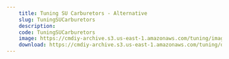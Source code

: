 ```yaml
---
    title: Tuning SU Carburetors - Alternative
    slug: TuningSUCarburetors
    description:
    code: TuningSUCarburetors
    image: https://cmdiy-archive.s3.us-east-1.amazonaws.com/tuning/images/Tuning_SU_Carburetors.jpeg
    download: https://cmdiy-archive.s3.us-east-1.amazonaws.com/tuning/documents/Tuning_SU_Carburetors.pdf
---
```

<!-- Content of the page -->

##
